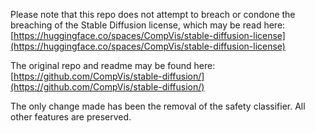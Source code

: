 Please note that this repo does not attempt to breach or condone the breaching of the Stable Diffusion license, which may be read here: [https://huggingface.co/spaces/CompVis/stable-diffusion-license](https://huggingface.co/spaces/CompVis/stable-diffusion-license)

The original repo and readme may be found here: [https://github.com/CompVis/stable-diffusion/](https://github.com/CompVis/stable-diffusion/)

The only change made has been the removal of the safety classifier. All other features are preserved.